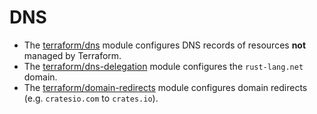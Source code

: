 # DNS

- The [terraform/dns] module configures DNS records of resources **not** managed
  by Terraform.
- The [terraform/dns-delegation] module configures the `rust-lang.net` domain.
- The [terraform/domain-redirects] module configures domain redirects (e.g.
  `cratesio.com` to `crates.io`).

[terraform/dns]: https://github.com/rust-lang/simpleinfra/tree/master/terraform/dns
[terraform/dns-delegation]: https://github.com/rust-lang/simpleinfra/tree/master/terraform/dns-delegation
[terraform/domain-redirects]: https://github.com/rust-lang/simpleinfra/tree/master/terraform/domain-redirects
